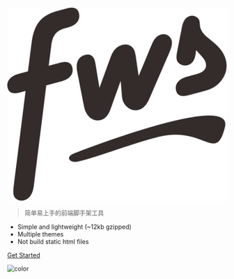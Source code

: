 ![logo](_media/logo.svg)

> 简单易上手的前端脚手架工具

- Simple and lightweight (~12kb gzipped)
- Multiple themes
- Not build static html files


[Get Started](#install)

<!-- 背景色 -->
![color](#fff)
